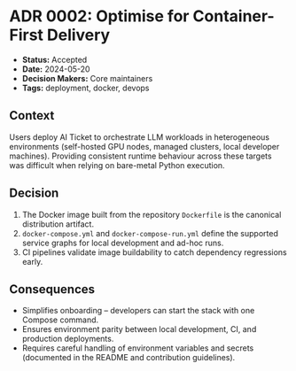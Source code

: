 # ADR 0002: Optimise for Container-First Delivery

* **Status:** Accepted
* **Date:** 2024-05-20
* **Decision Makers:** Core maintainers
* **Tags:** deployment, docker, devops

## Context

Users deploy AI Ticket to orchestrate LLM workloads in heterogeneous environments (self-hosted GPU nodes, managed clusters,
local developer machines). Providing consistent runtime behaviour across these targets was difficult when relying on bare-metal
Python execution.

## Decision

1. The Docker image built from the repository `Dockerfile` is the canonical distribution artifact.
2. `docker-compose.yml` and `docker-compose-run.yml` define the supported service graphs for local development and ad-hoc runs.
3. CI pipelines validate image buildability to catch dependency regressions early.

## Consequences

* Simplifies onboarding – developers can start the stack with one Compose command.
* Ensures environment parity between local development, CI, and production deployments.
* Requires careful handling of environment variables and secrets (documented in the README and contribution guidelines).
